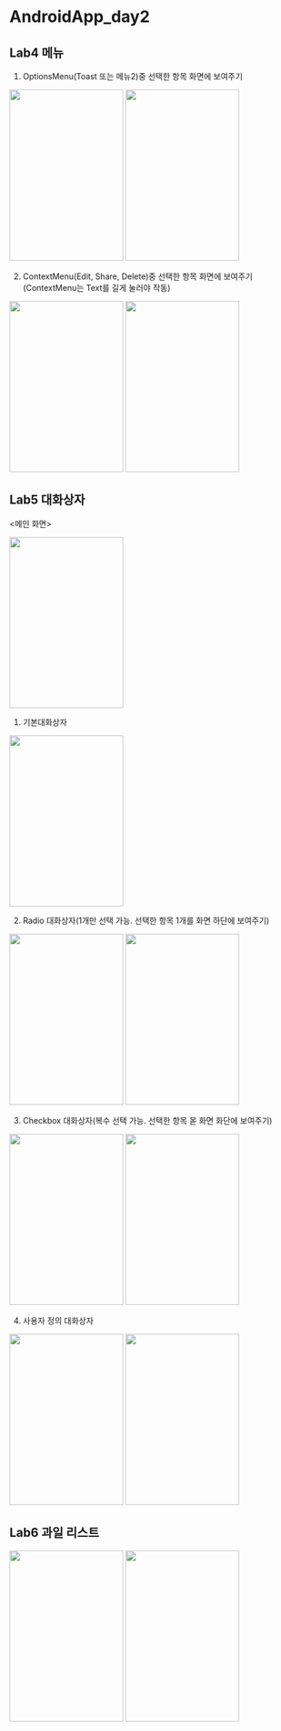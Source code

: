# AndroidApp_day2

## Lab4 메뉴

1. OptionsMenu(Toast 또는 메뉴2)중 선택한 항목 화면에 보여주기

<img src = "https://user-images.githubusercontent.com/70666097/124655233-8d500300-deda-11eb-88a2-ead70815f4a1.png" width="200" height="300"> <img src = "https://user-images.githubusercontent.com/70666097/124655236-8de89980-deda-11eb-973f-9ebd889d8e42.png" width="200" height="300">

2. ContextMenu(Edit, Share, Delete)중 선택한 항목 화면에 보여주기 (ContextMenu는 Text를 길게 눌러야 작동)

<img src = "https://user-images.githubusercontent.com/70666097/124655244-8fb25d00-deda-11eb-8517-9e7cd35151dc.png" width="200" height="300"> <img src = "https://user-images.githubusercontent.com/70666097/124655246-904af380-deda-11eb-9aa4-e4821233f981.png" width="200" height="300">

## Lab5 대화상자

<메인 화면>

<img src = "https://user-images.githubusercontent.com/70666097/124224760-3d231a80-db41-11eb-83a6-2123e8560dc5.png" width="200" height="300">

1. 기본대화상자

<img src = "https://user-images.githubusercontent.com/70666097/124224763-3e544780-db41-11eb-9dca-f766b4c991e1.png" width="200" height="300">

2. Radio 대화상자(1개만 선택 가능. 선택한 항목 1개를 화면 하단에 보여주기)

<img src = "https://user-images.githubusercontent.com/70666097/124224765-3eecde00-db41-11eb-8c78-512ad8a1f0e2.png" width="200" height="300"> <img src = "https://user-images.githubusercontent.com/70666097/124224774-4318fb80-db41-11eb-8b89-bdb9df1777ef.png" width="200" height="300">


3. Checkbox 대화상자(복수 선택 가능. 선택한 항목 몯 화면 화단에 보여주기)

<img src = "https://user-images.githubusercontent.com/70666097/124224786-46ac8280-db41-11eb-8015-9c5c45367263.png" width="200" height="300"> <img src = "https://user-images.githubusercontent.com/70666097/124224784-4613ec00-db41-11eb-8e2f-63e869448d44.png" width="200" height="300">


4. 사용자 정의 대화상자

<img src = "https://user-images.githubusercontent.com/70666097/124224778-44e2bf00-db41-11eb-8e0b-fa90bc490b07.png" width="200" height="300"> <img src = "https://user-images.githubusercontent.com/70666097/124224781-457b5580-db41-11eb-8114-4c719981d48e.png" width="200" height="300">

## Lab6 과일 리스트

<img src = "https://user-images.githubusercontent.com/70666097/124754326-0bf18280-df65-11eb-8eb4-3b160ebff492.png" width="200" height="300"> <img src = "https://user-images.githubusercontent.com/70666097/124754333-0dbb4600-df65-11eb-874d-c6a7d2803b6f.png" width="200" height="300">
